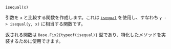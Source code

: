 ```
isequal(x)
```

引数を `x` と比較する関数を作成します。これは [`isequal`](@ref) を使用し、すなわち `y -> isequal(y, x)` に相当する関数です。

返される関数は `Base.Fix2{typeof(isequal)}` 型であり、特化したメソッドを実装するために使用できます。

